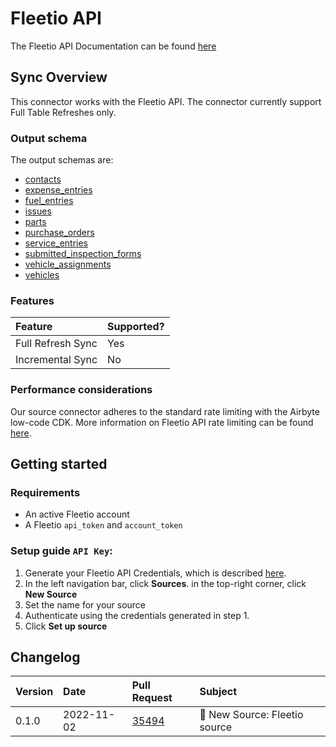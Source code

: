 # Fleetio API

The Fleetio API Documentation can be found [here](https://developer.fleetio.com)

## Sync Overview

This connector works with the Fleetio API. The connector currently support Full Table Refreshes only.

### Output schema

The output schemas are:

- [contacts](https://developer.fleetio.com/docs/api/v-2-contacts-index)
- [expense_entries](https://developer.fleetio.com/docs/api/v-1-expense-entries-index)
- [fuel_entries](https://developer.fleetio.com/docs/api/v-1-fuel-entries-index)
- [issues](https://developer.fleetio.com/docs/api/v-2-issues-index)
- [parts](https://developer.fleetio.com/docs/api/v-1-parts-index)
- [purchase_orders](https://developer.fleetio.com/docs/api/v-1-purchase-orders-index)
- [service_entries](https://developer.fleetio.com/docs/api/v-2-service-entries-index)
- [submitted_inspection_forms](https://developer.fleetio.com/docs/api/v-1-submitted-inspection-forms-index)
- [vehicle_assignments](https://developer.fleetio.com/docs/api/v-1-vehicle-assignments-index)
- [vehicles](https://developer.fleetio.com/docs/api/v-1-vehicles-index)

### Features

| Feature           | Supported? |
|:------------------|:-----------|
| Full Refresh Sync | Yes        |
| Incremental Sync  | No         |

### Performance considerations

Our source connector adheres to the standard rate limiting with the Airbyte low-code CDK. More information on Fleetio API rate limiting can be found [here](https://developer.fleetio.com/docs/overview/rate-limiting).

## Getting started

### Requirements

- An active Fleetio account
- A Fleetio `api_token` and `account_token`

### Setup guide `API Key`:

1. Generate your Fleetio API Credentials, which is described [here](https://developer.fleetio.com/docs/overview/quick-start).
2. In the left navigation bar, click **Sources**. in the top-right corner, click **New Source**
3. Set the name for your source
4. Authenticate using the credentials generated in step 1.
5. Click **Set up source**

## Changelog

| Version | Date       | Pull Request                                             | Subject                                         |
|:--------|:-----------|:---------------------------------------------------------|:------------------------------------------------|
| 0.1.0   | 2022-11-02 | [35494](https://github.com/airbytehq/airbyte/pull/35494) | 🎉 New Source: Fleetio source  
